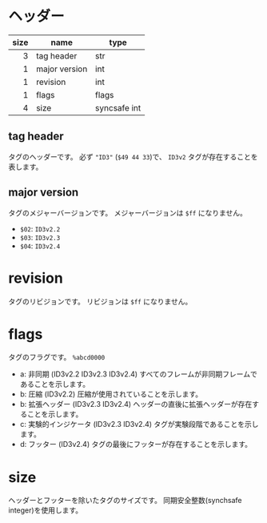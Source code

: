 # ヘッダー

| size | name | type |
| ---: | --- | --- |
| 3 | tag header | str |
| 1 | major version | int |
| 1 | revision | int |
| 1 | flags | flags |
| 4 | size | syncsafe int |

## tag header

タグのヘッダーです。
必ず `"ID3"` (`$49 44 33`)で、 `ID3v2` タグが存在することを表します。

## major version

タグのメジャーバージョンです。
メジャーバージョンは `$ff` になりません。

- `$02`: `ID3v2.2`
- `$03`: `ID3v2.3`
- `$04`: `ID3v2.4`

# revision

タグのリビジョンです。
リビジョンは `$ff` になりません。

# flags

タグのフラグです。
`%abcd0000`

- a: 非同期 (ID3v2.2 ID3v2.3 ID3v2.4)
  すべてのフレームが非同期フレームであることを示します。
- b: 圧縮 (ID3v2.2)
  圧縮が使用されていることを示します。
- b: 拡張ヘッダー (ID3v2.3 ID3v2.4)
  ヘッダーの直後に拡張ヘッダーが存在することを示します。
- c: 実験的インジケータ (ID3v2.3 ID3v2.4)
  タグが実験段階であることを示します。
- d: フッター (ID3v2.4)
  タグの最後にフッターが存在することを示します。

# size

ヘッダーとフッターを除いたタグのサイズです。
同期安全整数(synchsafe integer)を使用します。
